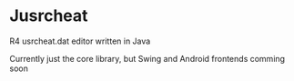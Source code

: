 # Jusrcheat
R4 usrcheat.dat editor written in Java

Currently just the core library, but Swing and Android frontends comming soon
